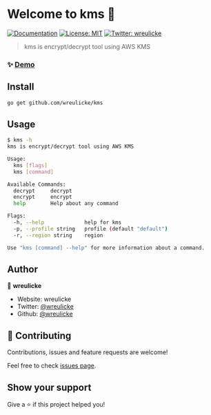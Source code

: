 # Welcome to kms 👋

[![Documentation](https://img.shields.io/badge/documentation-yes-brightgreen.svg)](github.com/wreulicke/kms)
[![License: MIT](https://img.shields.io/badge/License-MIT-yellow.svg)](#)
[![Twitter: wreulicke](https://img.shields.io/twitter/follow/wreulicke.svg?style=social)](https://twitter.com/wreulicke)

> kms is encrypt/decrypt tool using AWS KMS

### ✨ [Demo](github.com/wreulicke/kms)

## Install

```sh
go get github.com/wreulicke/kms
```

## Usage

```sh
$ kms -h
kms is encrypt/decrypt tool using AWS KMS

Usage:
  kms [flags]
  kms [command]

Available Commands:
  decrypt     decrypt
  encrypt     encrypt
  help        Help about any command

Flags:
  -h, --help             help for kms
  -p, --profile string   profile (default "default")
  -r, --region string    region

Use "kms [command] --help" for more information about a command.
```

## Author

👤 **wreulicke**

* Website: wreulicke
* Twitter: [@wreulicke](https://twitter.com/wreulicke)
* Github: [@wreulicke](https://github.com/wreulicke)

## 🤝 Contributing

Contributions, issues and feature requests are welcome!

Feel free to check [issues page](github.com/wreulicke/kms/issues). 

## Show your support

Give a ⭐️ if this project helped you!
